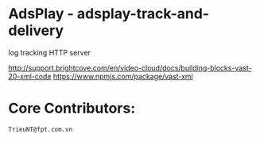 AdsPlay - adsplay-track-and-delivery
====================

log tracking HTTP server


http://support.brightcove.com/en/video-cloud/docs/building-blocks-vast-20-xml-code
https://www.npmjs.com/package/vast-xml
	
Core Contributors:
====================
	TrieuNT@fpt.com.vn
	
